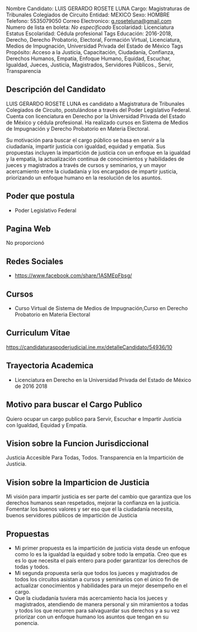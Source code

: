 Nombre Candidato: LUIS GERARDO ROSETE LUNA
Cargo: Magistraturas de Tribunales Colegiados de Circuito
Entidad: MEXICO
Sexo: HOMBRE
Telefono: 5535079050
Correo Electronico: g.roseteluna@gmail.com
Numero de lista en boleta: *No especificado*
Escolaridad: Licenciatura
Estatus Escolaridad: Cédula profesional
Tags Educación: 2016-2018, Derecho, Derecho Probatorio, Electoral, Formación Virtual, Licenciatura, Medios de Impugnación, Universidad Privada del Estado de México
Tags Propósito: Acceso a la Justicia, Capacitación, Ciudadanía, Confianza, Derechos Humanos, Empatía, Enfoque Humano, Equidad, Escuchar, Igualdad, Jueces, Justicia, Magistrados, Servidores Públicos., Servir, Transparencia


## Descripción del Candidato 

LUIS GERARDO ROSETE LUNA es candidato a Magistratura de Tribunales Colegiados de Circuito, postulándose a través del Poder Legislativo Federal. Cuenta con licenciatura en Derecho por la Universidad Privada del Estado de México y cédula profesional. Ha realizado cursos en Sistema de Medios de Impugnación y Derecho Probatorio en Materia Electoral.

Su motivación para buscar el cargo público se basa en servir a la ciudadanía, impartir justicia con igualdad, equidad y empatía. Sus propuestas incluyen la impartición de justicia con un enfoque en la igualdad y la empatía, la actualización continua de conocimientos y habilidades de jueces y magistrados a través de cursos y seminarios, y un mayor acercamiento entre la ciudadanía y los encargados de impartir justicia, priorizando un enfoque humano en la resolución de los asuntos.


## Poder que postula

- Poder Legislativo Federal


## Pagina Web

No proporcionó


## Redes Sociales

- https://www.facebook.com/share/1ASMEpFbsg/


## Cursos

- Curso Virtual de Sistema de Medios de Impugnación,Curso en Derecho Probatorio en Materia Electoral


## Curriculum Vitae

https://candidaturaspoderjudicial.ine.mx/detalleCandidato/54936/10


## Trayectoria Academica

- Licenciatura en Derecho en la Universidad Privada del Estado de México de 2016 2018


## Motivo para buscar el Cargo Publico

Quiero ocupar un cargo publico para Servir, Escuchar e Impartir Justicia con Igualdad, Equidad y Empatía.


## Vision sobre la Funcion Jurisdiccional

Justicia Accesible Para Todas, Todos. Transparencia en la Impartición de Justicia.


## Vision sobre la Imparticion de Justicia

Mi visión para impartir justicia es ser parte del cambio que garantiza que los derechos humanos sean respetados, mejorar la confianza en la justicia. Fomentar los buenos valores y ser eso que el la ciudadanía necesita, buenos servidores públicos de impartición de Justicia


## Propuestas

- Mi primer propuesta es la impartición de justicia vista desde un enfoque como lo es la igualdad la equidad y sobre todo la empatía. Creo que es es lo que necesita el país entero para poder garantizar los derechos de todas y todos.
- Mi segunda propuesta sería que todos los jueces y magistrados de todos los circuitos asistan a cursos y seminarios con el único fin de actualizar conocimientos y habilidades para un mejor desempeño en el cargo.
- Que la ciudadanía tuviera más acercamiento hacia los jueces y magistrados, atendiendo de manera personal y sin miramientos a todas y todos los que recurren para salvaguardar sus derechos y a su vez priorizar con un enfoque humano los asuntos que tengan en su ponencia.

